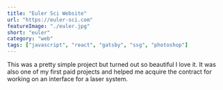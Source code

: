 ```yaml
---
title: "Euler Sci Website"
url: "https://euler-sci.com"
featureImage: "./euler.jpg"
short: "euler"
category: "web"
tags: ["javascript", "react", "gatsby", "ssg", "photoshop"]
---
```

This was a pretty simple project but turned out so beautiful I love it. It was
also one of my first paid projects and helped me acquire the contract for
working on an interface for a laser system.
